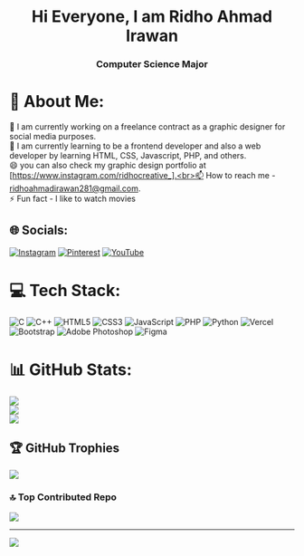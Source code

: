 <h1 align="center">Hi Everyone, I am Ridho Ahmad Irawan</h1>
<h3 align="center">Computer Science Major</h3>

# 💫 About Me:
🔭 I am currently working on a freelance contract as a graphic designer for social media purposes.<br>🌱 I am currently learning to be a frontend developer and also a web developer by learning HTML, CSS, Javascript, PHP, and others.<br>😄 you can also check my graphic design portfolio at [https://www.instagram.com/ridhocreative_].<br>📫 How to reach me - ridhoahmadirawan281@gmail.com.<br>⚡ Fun fact - I like to watch movies


## 🌐 Socials:
[![Instagram](https://img.shields.io/badge/Instagram-%23E4405F.svg?logo=Instagram&logoColor=white)](https://instagram.com/ridhocrnv) [![Pinterest](https://img.shields.io/badge/Pinterest-%23E60023.svg?logo=Pinterest&logoColor=white)](https://pinterest.com/ridhocreative_) [![YouTube](https://img.shields.io/badge/YouTube-%23FF0000.svg?logo=YouTube&logoColor=white)](https://youtube.com/@UCyqKCrRIiQ17Y_HQkk0Q2TQ) 

# 💻 Tech Stack:
![C](https://img.shields.io/badge/c-%2300599C.svg?style=for-the-badge&logo=c&logoColor=white) ![C++](https://img.shields.io/badge/c++-%2300599C.svg?style=for-the-badge&logo=c%2B%2B&logoColor=white) ![HTML5](https://img.shields.io/badge/html5-%23E34F26.svg?style=for-the-badge&logo=html5&logoColor=white) ![CSS3](https://img.shields.io/badge/css3-%231572B6.svg?style=for-the-badge&logo=css3&logoColor=white) ![JavaScript](https://img.shields.io/badge/javascript-%23323330.svg?style=for-the-badge&logo=javascript&logoColor=%23F7DF1E) ![PHP](https://img.shields.io/badge/php-%23777BB4.svg?style=for-the-badge&logo=php&logoColor=white) ![Python](https://img.shields.io/badge/python-3670A0?style=for-the-badge&logo=python&logoColor=ffdd54) ![Vercel](https://img.shields.io/badge/vercel-%23000000.svg?style=for-the-badge&logo=vercel&logoColor=white) ![Bootstrap](https://img.shields.io/badge/bootstrap-%238511FA.svg?style=for-the-badge&logo=bootstrap&logoColor=white) ![Adobe Photoshop](https://img.shields.io/badge/adobe%20photoshop-%2331A8FF.svg?style=for-the-badge&logo=adobe%20photoshop&logoColor=white) ![Figma](https://img.shields.io/badge/figma-%23F24E1E.svg?style=for-the-badge&logo=figma&logoColor=white)
# 📊 GitHub Stats:
![](https://github-readme-stats.vercel.app/api?username=ridhocrnv&theme=dark&hide_border=false&include_all_commits=true&count_private=false)<br/>
![](https://github-readme-streak-stats.herokuapp.com/?user=ridhocrnv&theme=dark&hide_border=false)<br/>
![](https://github-readme-stats.vercel.app/api/top-langs/?username=ridhocrnv&theme=dark&hide_border=false&include_all_commits=true&count_private=false&layout=compact)

## 🏆 GitHub Trophies
![](https://github-profile-trophy.vercel.app/?username=ridhocrnv&theme=radical&no-frame=false&no-bg=true&margin-w=4)

### 🔝 Top Contributed Repo
![](https://github-contributor-stats.vercel.app/api?username=ridhocrnv&limit=5&theme=dark&combine_all_yearly_contributions=true)

---
[![](https://visitcount.itsvg.in/api?id=ridhocrnv&icon=2&color=0)](https://visitcount.itsvg.in)

<!-- Proudly created with GPRM ( https://gprm.itsvg.in ) -->
